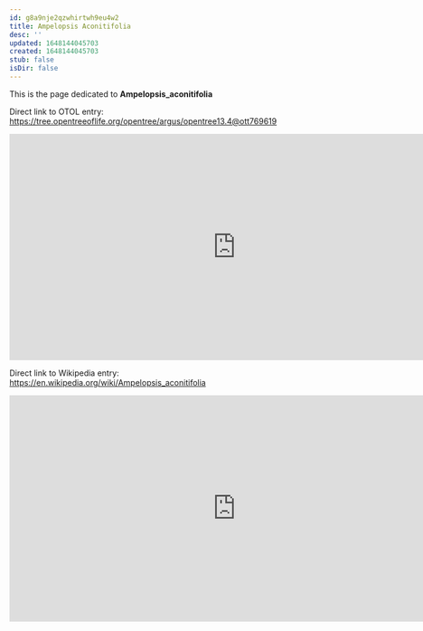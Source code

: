 ```yaml
---
id: g8a9nje2qzwhirtwh9eu4w2
title: Ampelopsis Aconitifolia
desc: ''
updated: 1648144045703
created: 1648144045703
stub: false
isDir: false
---
```

This is the page dedicated to **Ampelopsis_aconitifolia**


Direct link to OTOL entry: https://tree.opentreeoflife.org/opentree/argus/opentree13.4@ott769619



<html>
    <body>
    <iframe src="https://tree.opentreeoflife.org/opentree/argus/opentree13.4@ott769619"
    width="800" height="400" frameborder="0" allowfullscreen> </iframe>
    </body>
</html>
    


Direct link to Wikipedia entry: https://en.wikipedia.org/wiki/Ampelopsis_aconitifolia



<html>
    <body>
    <iframe src="https://en.wikipedia.org/wiki/Ampelopsis_aconitifolia"
    width="800" height="400" frameborder="0" allowfullscreen> </iframe>
    </body>
</html>
    
